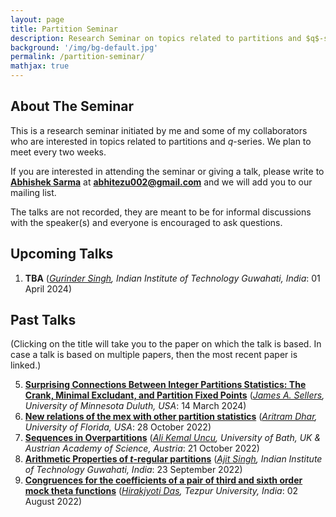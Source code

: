 ```yaml
---
layout: page
title: Partition Seminar
description: Research Seminar on topics related to partitions and $q$-series.
background: '/img/bg-default.jpg'
permalink: /partition-seminar/
mathjax: true
---
```


## About The Seminar

This is a research seminar initiated by me and some of my collaborators who are interested in topics related to partitions and $q$-series. We plan to meet every two weeks.  

If you are interested in attending the seminar or giving a talk, please write to **[Abhishek Sarma](https://sites.google.com/view/abhishek-sarma/home?authuser=0)** at **abhitezu002@gmail.com** and we will add you to our mailing list.  

The talks are not recorded, they are meant to be for informal discussions with the speaker(s) and everyone is encouraged to ask questions.

## Upcoming Talks
 
1. **TBA** (*[Gurinder Singh](https://gurindermaan1018.wixsite.com/gurinder), Indian Institute of Technology Guwahati, India*: 01 April 2024)

## Past Talks

(Clicking on the title will take you to the paper on which the talk is based. In case a talk is based on multiple papers, then the most recent paper is linked.)  

5. **[Surprising Connections Between Integer Partitions Statistics: The Crank, Minimal Excludant, and Partition Fixed Points](https://www.sciencedirect.com/science/article/pii/S0012365X24000694)** (*[James A. Sellers](https://www.d.umn.edu/~jsellers/), University of Minnesota Duluth, USA*: 14 March 2024)
4. **[New relations of the mex with other partition statistics](https://arxiv.org/abs/2201.05997)** (*[Aritram Dhar](https://www.researchgate.net/profile/Aritram-Dhar), University of Florida, USA*: 28 October 2022)
3. **[Sequences in Overpartitions](https://arxiv.org/abs/2111.15003)** (*[Ali Kemal Uncu](https://akuncu.com), University of Bath, UK & Austrian Academy of Science, Austria*: 21 October 2022) 
2. **[Arithmetic Properties of $t$-regular partitions](https://link.springer.com/article/10.1007/s11139-022-00580-6)** (*[Ajit Singh](https://www.researchgate.net/profile/Ajit-Singh-32), Indian Institute of Technology Guwahati, India*: 23 September 2022)  
1. **[Congruences for the coefficients of a pair of third and sixth order mock theta functions](https://link.springer.com/article/10.1007/s11139-022-00635-8)** (*[Hirakjyoti Das](https://sites.google.com/view/hirakjyotidas/home?authuser=0), Tezpur University, India*: 02 August 2022)  

